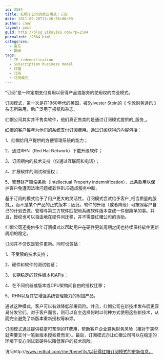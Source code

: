 ```yaml
---
id: 2584
title: 红帽子公司的商业模式：订阅
date: 2011-09-28T11:26:56+00:00
author: chen
layout: post
guid: http://blog.yikuyiku.com/?p=2584
permalink: /2584.html
categories:
  - 备忘
  - 翻译
tags:
  - IP indemnification
  - Subscription business model
  - 红帽
  - 订阅
  - 订阅模式
---
```

“订阅”是一种定期支付费用以获得产品或服务的使用权的商业模式。

订阅模式，第一次是在1960年代的英国，被Sylvester Stein的《 伦敦财务通讯 》杂志所采用，后广泛用于报纸和杂志。

红帽公司其实并不售卖软件，他们真正售卖的是通过订阅模式提供的_服务_。

红帽的客户每年为他们的系统支付订阅费用。通过订阅获得的内容包括：
  
1、红帽给用户提供的方便管理系统的能力；
  
2、通过RHN（Red Hat Network）下载升级软件；
  
3、订阅期内的技术支持（仅通过互联网和电话）；
  
4、扩展软件的测试和授权；
  
5、智慧财产赔偿条款（Intellectual Property indemnification），此条款用以保护客户免遭因法律问题或软件BUG造成服务中断。

基于订阅的模式给予了用户更大的灵活性。订阅模式尝试给予客户_相当质量的服务_，而不是某个产品的正式版本；因此，软件的升级（或者降级）可按照客户自己的计划去做。管理与第三方软件匹配地系统软件版本变成一件很简单的事。并且，授权也可以自由地在硬件间迁移，并不需要红帽公司的协助。

红帽公司还提供多年订阅模式以帮助用户在硬件更新周期之间也持续保持软件更新周期的稳定。

订阅并不仅仅是软件更新。同时也包括：
  
1、不受限的技术支持；
  
2、硬件和软件的测试验证；
  
3、长期稳定的软件版本和APIs；
  
4、在不同机器或版本或CPU架构间自由的授权迁移；
  
5、RHN以及其它增强系统管理能力的附加产品。

通过这种模式，客户可以有效降低部署风险。并且，红帽公司在新技术发布后更容易分发它们。对于客户而言，则可以自主选择何时以何种方式使用这些新技术，从而完全避免了新版本重新授权等麻烦。

订阅模式通过提供稳定可预测的IT费用，帮助客户企业避免财务风险（相对于突然就需要支付一笔新版本授权费而言）。最后，订阅模式亦让红帽公司可以在稳定的环境下安心测试软硬件以降低客户的技术风险。

访问http://www.redhat.com/rhel/benefits/以获得红帽订阅模式的更新信息。